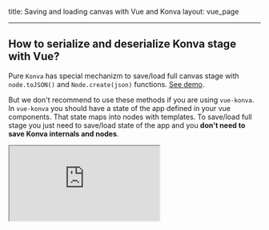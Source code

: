 title: Saving and loading canvas with Vue and Konva
layout: vue_page

---

## How to serialize and deserialize Konva stage with Vue?

Pure `Konva` has special mechanizm to save/load full canvas stage with `node.toJSON()` and `Node.create(json)` functions.
[See demo](/docs/data_and_serialization/Simple_Load.html).

But we don't recommend to use these methods if you are using `vue-konva`. In `vue-konva` you should have a state of the app defined in your vue components. That state maps into nodes with templates. To save/load full stage you just need to save/load state of the app and you **don't need to save Konva internals and nodes**.

<iframe 
  src="https://codesandbox.io/embed/github/konvajs/site/tree/master/vue-demos/save-load?hidenavigation=1&view=preview&fontsize=10&module=%2Fsrc%2FApp.vue" 
  style={{
    width: "100%",
    height: "500px",
    border: 0,
    borderRadius: "4px",
    overflow: "hidden"
  }}
  sandbox="allow-modals allow-forms allow-popups allow-scripts allow-same-origin"
/>
